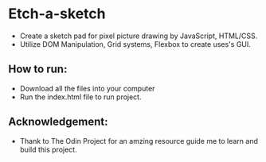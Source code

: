 # Etch-a-sketch
- Create a sketch pad for pixel picture drawing by JavaScript, HTML/CSS.
- Utilize DOM Manipulation, Grid systems, Flexbox to create uses's GUI.
## How to run:
- Download all the files into your computer
- Run the index.html file to run project.
## Acknowledgement:
- Thank to The Odin Project for an amzing resource guide me to learn and build this project.
